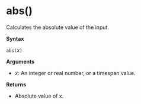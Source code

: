# abs()

Calculates the absolute value of the input.  

**Syntax**

`abs(`*x*`)`

**Arguments**

* *x*: An integer or real number, or a timespan value.

**Returns**

* Absolute value of x.
